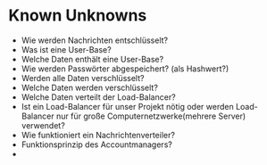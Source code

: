 
# Known Unknowns

* Wie werden Nachrichten entschlüsselt?
* Was ist eine User-Base? 
* Welche Daten enthält eine User-Base?
* Wie werden Passwörter abgespeichert? (als Hashwert?)
* Werden alle Daten verschlüsselt?
* Welche Daten werden verschlüsselt?
* Welche Daten verteilt der Load-Balancer?
* Ist ein Load-Balancer für unser Projekt nötig oder werden Load-Balancer nur für große Computernetzwerke(mehrere Server) verwendet?
* Wie funktioniert ein Nachrichtenverteiler?
* Funktionsprinzip des Accountmanagers?
*
